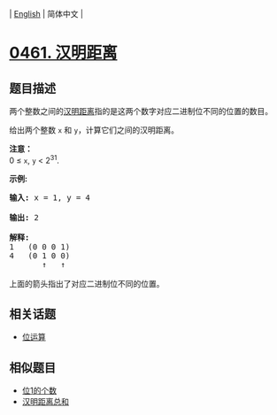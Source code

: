 
| [English](README_EN.md) | 简体中文 |
# [0461. 汉明距离](https://leetcode-cn.com/problems/hamming-distance/)
## 题目描述
<p>两个整数之间的<a href="https://baike.baidu.com/item/%E6%B1%89%E6%98%8E%E8%B7%9D%E7%A6%BB">汉明距离</a>指的是这两个数字对应二进制位不同的位置的数目。</p>

<p>给出两个整数 <code>x</code> 和 <code>y</code>，计算它们之间的汉明距离。</p>

<p><strong>注意：</strong><br />
0 &le; <code>x</code>, <code>y</code> &lt; 2<sup>31</sup>.</p>

<p><strong>示例:</strong></p>

<pre>
<strong>输入:</strong> x = 1, y = 4

<strong>输出:</strong> 2

<strong>解释:</strong>
1   (0 0 0 1)
4   (0 1 0 0)
       &uarr;   &uarr;

上面的箭头指出了对应二进制位不同的位置。
</pre>

## 相关话题
- [位运算](https://leetcode-cn.com/tag/bit-manipulation)
## 相似题目
- [位1的个数](../number-of-1-bits/README.md)
- [汉明距离总和](../total-hamming-distance/README.md)
